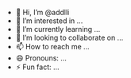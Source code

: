 - 👋 Hi, I’m @addlli
- 👀 I’m interested in ...
- 🌱 I’m currently learning ...
- 💞️ I’m looking to collaborate on ...
- 📫 How to reach me ...
- 😄 Pronouns: ...
- ⚡ Fun fact: ...

<!---
addlli/addlli is a ✨ special ✨ repository because its `README.md` (this file) appears on your GitHub profile.
You can click the Preview link to take a look at your changes.
--->
